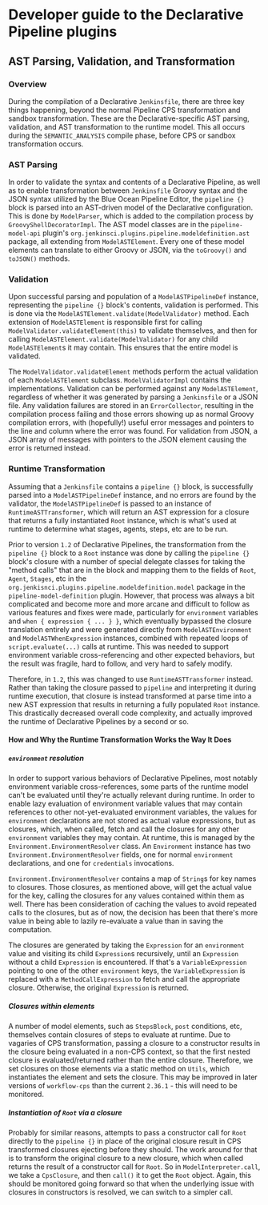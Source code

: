 # Developer guide to the Declarative Pipeline plugins

## AST Parsing, Validation, and Transformation

### Overview

During the compilation of a Declarative `Jenkinsfile`, there are three key
things happening, beyond the normal Pipeline CPS transformation and sandbox
transformation. These are the Declarative-specific AST parsing, validation,
and AST transformation to the runtime model. This all occurs during the
`SEMANTIC_ANALYSIS` compile phase, before CPS or sandbox transformation
occurs.

### AST Parsing

In order to validate the syntax and contents of a Declarative Pipeline, as
well as to enable transformation between `Jenkinsfile` Groovy syntax and the
JSON syntax utilized by the Blue Ocean Pipeline Editor, the `pipeline {}`
block is parsed into an AST-driven model of the Declarative configuration. 
This is done by `ModelParser`, which is added to the compilation process by
`GroovyShellDecoratorImpl`. The AST model classes are in the 
`pipeline-model-api` plugin's 
`org.jenkinsci.plugins.pipeline.modeldefinition.ast` package, all extending
from `ModelASTElement`. Every one of these model elements can translate to
either Groovy or JSON, via the `toGroovy()` and `toJSON()` methods.

### Validation

Upon successful parsing and population of a `ModelASTPipelineDef` instance,
representing the `pipeline {}` block's contents, validation is performed.
This is done via the `ModelASTElement.validate(ModelValidator)` method. Each
extension of `ModelASTElement` is responsible first for calling 
`ModelValidator.validateElement(this)` to validate themselves, and then for
calling `ModelASTElement.validate(ModelValidator)` for any child 
`ModelASTElement`s it may contain. This ensures that the entire model is 
validated.

The `ModelValidator.validateElement` methods perform the actual validation
of each `ModelASTElement` subclass. `ModelValidatorImpl` contains the 
implementations. Validation can be performed against any `ModelASTElement`,
regardless of whether it was generated by parsing a `Jenkinsfile` or a JSON 
file. Any validation failures are stored in an `ErrorCollector`, resulting 
in the compilation process failing and those errors showing up as normal
Groovy compilation errors, with (hopefully!) useful error messages and 
pointers to the line and column where the error was found. For validation
from JSON, a JSON array of messages with pointers to the JSON element 
causing the error is returned instead.

### Runtime Transformation

Assuming that a `Jenkinsfile` contains a `pipeline {}` block, is 
successfully parsed into a `ModelASTPipelineDef` instance, and no errors
are found by the validator, the `ModelASTPipelineDef` is passed to an
instance of `RuntimeASTTransformer`, which will return an AST expression
for a closure that returns a fully instantiated `Root` instance, which is
what's used at runtime to determine what stages, agents, steps, etc are to
be run. 

Prior to version `1.2` of Declarative Pipelines, the transformation from the
`pipeline {}` block to a `Root` instance was done by calling the 
`pipeline {}` block's closure with a number of special delegate classes for
taking the "method calls" that are in the block and mapping them to the 
fields of `Root`, `Agent`, `Stages`, etc in the 
`org.jenkisnci.plugins.pipeline.modeldefinition.model` package in the 
`pipeline-model-definition` plugin. However, that process was always a bit
complicated and become more and more arcane and difficult to follow as 
various features and fixes were made, particularly for `environment` 
variables and `when { expression { ... } }`, which eventually bypassed the
closure translation entirely and were generated directly from 
`ModelASTEnvironment` and `ModelASTWhenExpression` instances, combined with
repeated loops of `script.evaluate(...)` calls at runtime. This was needed
to support environment variable cross-referencing and other expected 
behaviors, but the result was fragile, hard to follow, and very hard to 
safely modify.

Therefore, in `1.2`, this was changed to use `RuntimeASTTransformer` 
instead. Rather than taking the closure passed to `pipeline` and 
interpreting it during runtime execution, that closure is instead 
transformed at parse time into a new AST expression that results in 
returning a fully populated `Root` instance. This drastically decreased
overall code complexity, and actually improved the runtime of Declarative
Pipelines by a second or so.

#### How and Why the Runtime Transformation Works the Way It Does

##### `environment` resolution

In order to support various behaviors of Declarative Pipelines, most
notably environment variable cross-references, some parts of the runtime
model can't be evaluated until they're actually relevant during runtime. In
order to enable lazy evaluation of environment variable values that may 
contain references to other not-yet-evaluated environment variables, the
values for `environment` declarations are not stored as actual value 
expressions, but as closures, which, when called, fetch and call the 
closures for any other `environment` variables they may contain. At runtime,
this is managed by the `Environment.EnvironmentResolver` class. An 
`Environment` instance has two `Environment.EnvironmentResolver` fields, one
for normal `environment` declarations, and one for `credentials` 
invocations.

`Environment.EnvironmentResolver` contains a map of `String`s for key names to
closures. Those closures, as mentioned above, will get the actual value for the
key, calling the closures for any values contained within them as well. There 
has been consideration of caching the values to avoid repeated calls to the 
closures, but as of now, the decision has been that there's more value in being
able to lazily re-evaluate a value than in saving the computation.

The closures are generated by taking the `Expression` for an `environment`
value and visiting its child `Expression`s recursively, until an `Expression`
without a child `Expression` is encountered. If that's a `VariableExpression`
pointing to one of the other `environment` keys, the `VariableExpression` is
replaced with a `MethodCallExpression` to fetch and call the appropriate 
closure. Otherwise, the original `Expression` is returned.

##### Closures within elements

A number of model elements, such as `StepsBlock`, `post` conditions, etc, 
themselves contain closures of steps to evaluate at runtime. Due to vagaries of
CPS transformation, passing a closure to a constructor results in the closure
being evaluated in a non-CPS context, so that the first nested closure is 
evaluated/returned rather than the entire closure. Therefore, we set closures
on those elements via a static method on `Utils`, which instantiates the 
element and sets the closure. This may be improved in later versions of
`workflow-cps` than the current `2.36.1` - this will need to be monitored.

##### Instantiation of `Root` via a closure

Probably for similar reasons, attempts to pass a constructor call for `Root`
directly to the `pipeline {}` in place of the original closure result in CPS
transformed closures ejecting before they should. The work around for that is 
to transform the original closure to a new closure, which when called returns
the result of a constructor call for `Root`. So in `ModelInterpreter.call`, we
take a `CpsClosure`, and then `call()` it to get the `Root` object. Again, this
should be monitored going forward so that when the underlying issue with 
closures in constructors is resolved, we can switch to a simpler call.
